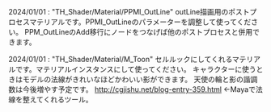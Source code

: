 2024/01/01 : "TH_Shader/Material/PPMI_OutLine" 
outLine描画用のポストプロセスマテリアルです。PPMI_OutLineのパラメーターを調整して使ってください。
PPM_OutLineのAdd移行にノードをつなげば他のポストプロセスと併用できます。

2024/01/01 : "TH_Shader/Material/M_Toon" 
セルルックにしてくれるマテリアルです。マテリアルインスタンスにして使ってください。
キャラクターに使うときはモデルの法線がきれいなほどかわいい影ができます。
天使の輪と影の諧調数は今後増やす予定です。
http://cgjishu.net/blog-entry-359.html ←Mayaで法線を整えてくれるツール。

